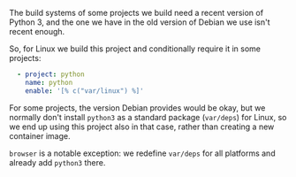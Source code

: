 The build systems of some projects we build need a recent version of Python 3,
and the one we have in the old version of Debian we use isn't recent enough.

So, for Linux we build this project and conditionally require it in some
projects:

```yaml
  - project: python
    name: python
    enable: '[% c("var/linux") %]'
```

For some projects, the version Debian provides would be okay, but we normally
don't install `python3` as a standard package (`var/deps`) for Linux, so we end
up using this project also in that case, rather than creating a new container
image.

`browser` is a notable exception: we redefine `var/deps` for all platforms and
already add `python3` there.
